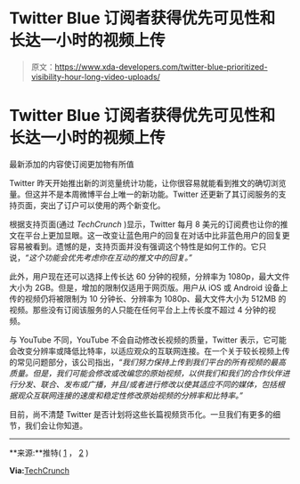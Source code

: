 # Twitter Blue 订阅者获得优先可见性和长达一小时的视频上传

> 原文：<https://www.xda-developers.com/twitter-blue-prioritized-visibility-hour-long-video-uploads/>

# Twitter Blue 订阅者获得优先可见性和长达一小时的视频上传

最新添加的内容使订阅更加物有所值

Twitter 昨天开始推出新的浏览量统计功能，让你很容易就能看到推文的确切浏览量。但这并不是本周微博平台上唯一的新功能。Twitter 还更新了其订阅服务的支持页面，突出了订户可以使用的两个新变化。

根据支持页面(通过 *TechCrunch* )显示，Twitter 每月 8 美元的订阅费也让你的推文在平台上更加显眼。这一改变让蓝色用户的回复在对话中比非蓝色用户的回复更容易被看到。遗憾的是，支持页面并没有强调这个特性是如何工作的。它只说，*“这个功能会优先考虑你在互动的推文中的回复。”*

此外，用户现在还可以选择上传长达 60 分钟的视频，分辨率为 1080p，最大文件大小为 2GB。但是，增加的限制仅适用于网页版。用户从 iOS 或 Android 设备上传的视频仍将被限制为 10 分钟长、分辨率为 1080p、最大文件大小为 512MB 的视频。那些没有订阅该服务的人只能在任何平台上上传长度不超过 4 分钟的视频。

与 YouTube 不同，YouTube 不会自动修改长视频的质量，Twitter 表示，它可能会改变分辨率或降低比特率，以适应观众的互联网连接。在一个关于较长视频上传的常见问题部分，该公司指出，*“我们努力保持上传到我们平台的所有视频的最高质量。但是，我们可能会修改或改编您的原始视频，以供我们和我们的合作伙伴进行分发、联合、发布或广播，并且/或者进行修改以使其适应不同的媒体，包括根据观众互联网连接的速度和稳定性修改原始视频的分辨率和比特率。”*

目前，尚不清楚 Twitter 是否计划将这些长篇视频货币化。一旦我们有更多的细节，我们会让你知道。

* * *

**来源:**推特( [1](https://help.twitter.com/en/using-twitter/twitter-blue) ， [2](https://help.twitter.com/en/using-twitter/blue-longer-videos) )

**Via:**[TechCrunch](https://techcrunch.com/2022/12/22/twitter-blue-users-can-now-upload-60-minute-long-videos/)